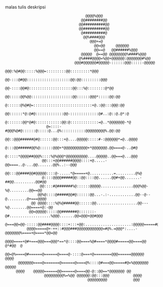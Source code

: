 malas tulis deskripsi
                                                         
                                         @@@@%@@@                                                   
                                       @@########@@                                                 
                                      @@##########@@                                                
                                      @@##########@@                                                
                                       @##########@                                                 
                                        @@%####@@@                                                  
                                           @@@+=@                                                   
                                             @@=@@     @@@@@@                                       
                                             @@==@   @@######%@@@                                   
                                       @@@@@  @==@@ @@@@@@@@%####%@@@                               
                                      @%####@@@@=%@@+@@@@@@:@@@@@@@#%@@                             
                                    @@@#@@@@@@#@@@@@-::::::@@@:::::-@@@@@                           
                                @@@:%@#@@:::::%@@@=:::::::::@@:::::::::*@@@                         
                              @@-:::@#@@::::::::::::::::::::@@:@@:::::::::@@@                       
                            @@-::::@@#@::::::::::::::::::::@@:::%@::::::::@*@@                      
                           @@:::::@@%@@:::::::::::::::::::@@::::::@@@*:::::@@:@@                    
                          @::::::@%@#@=:::::::::::::::::::::::::::+@.:@@:::@@@:@@                   
                        @@::::::*@:@#@:::::::::::::@@-:::::::::::::@#..:@::@.@*:@                   
                        @:::::::@@*@#@::::::::::::@@:@:::::::::::::=@..*@@@@@@@-*@                  
                       @=::::-#@@@%@#@::::::@:::::@...@%:::::::::::@@@@@@@@@%.@@:@@                 
                      @@::@@@######@#@::::::@@:::+@....@@@@@:::::#-:@@@@@@*=@..@@@@                 
                      @:::@@######@@%@::::::@@@+*@@@@@@@@@@@+*@@@@@@@.@@====@-..@#@                 
                      @:::::*@@@@##@@@%::::%@%@@@*@@@@@@@@@@....@@@@@..@@===@...@@@                 
                     @@:::+@@######@@@@::::+@.....-@@====..@-...@@.......@@%..:--@@@                
                     @@:::@@####@@#@@@@@::::@-.....*@=====+@...........=.........@%@                
                     @::::@@@@#####@@::@@::::@@......@@#+@@.......-##@@..........@@#@@              
                    @@::::#@#######%@::::::@@@@@...............@@@%@@-%@.........@@==@@             
                   @@%@::::@#####@@#@::::::@@...-.:-............@@--@--@.........@+===@@@@          
                @@ @@@@::::%@%@#####@@::::::@@...................@@---%@........@@====+@:-@@        
               @@=@@@@@:::::@@#######@:::::::-@#...................%@@@.......@@=@@@+@@#@@@         
              @===@@=@@-:::::@@####@@@@::::+:::+@@:.....................:@@@@@=====#@==@@           
              @@@@=====@+-++::#@@@###@@@@@@@@@@@@=#@%.=@@@*:....-@@@@@@@%====+@====*@@=@@           
             @@@@====+@#+===@@@===@@@*==*@::::@@====%@#====*@@@@#=====@@====@@ @*#@@  @             
            @@=@%====@#======@======@====@-::::@===+@========@@@======@@@@@@       @@@@             
          @@@@@@@====@=======@======@====@%::::@#===@@=====#@=%@@@@@@@            @@@@@             
         @@@@    @@@@@======@@======@====@@-@::@@==*@@@@@@@ @@                                      
                      @@@@@@@@@%=%@@ @@@@@@:@@:::@@@           @@@@                                 
                                          @@@@@@@@@            @@@                                  
                                                                                                    
                                                                                                                                                    
                                                                                                    
                                                                                                    


